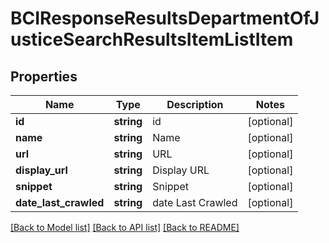 # BCIResponseResultsDepartmentOfJusticeSearchResultsItemListItem

## Properties
Name | Type | Description | Notes
------------ | ------------- | ------------- | -------------
**id** | **string** | id | [optional] 
**name** | **string** | Name | [optional] 
**url** | **string** | URL | [optional] 
**display_url** | **string** | Display URL | [optional] 
**snippet** | **string** | Snippet | [optional] 
**date_last_crawled** | **string** | date Last Crawled | [optional] 

[[Back to Model list]](../README.md#documentation-for-models) [[Back to API list]](../README.md#documentation-for-api-endpoints) [[Back to README]](../README.md)


